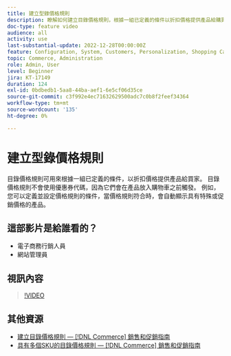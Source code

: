 ```yaml
---
title: 建立型錄價格規則
description: 瞭解如何建立目錄價格規則，根據一組已定義的條件以折扣價格提供產品給購買者。
doc-type: feature video
audience: all
activity: use
last-substantial-update: 2022-12-28T00:00:00Z
feature: Configuration, System, Customers, Personalization, Shopping Cart, Price Rules
topic: Commerce, Administration
role: Admin, User
level: Beginner
jira: KT-17149
duration: 124
exl-id: 0bdbedb1-5aa8-44ba-aef1-6e5cf06d35ce
source-git-commit: c3f992e4ec71632629500adc7c0b8f2feef34364
workflow-type: tm+mt
source-wordcount: '135'
ht-degree: 0%

---
```


# 建立型錄價格規則

目錄價格規則可用來根據一組已定義的條件，以折扣價格提供產品給買家。 目錄價格規則不會使用優惠券代碼，因為它們會在產品放入購物車之前觸發。 例如，您可以定義並設定價格規則的條件，當價格規則符合時，會自動顯示具有特殊或促銷價格的產品。

## 這部影片是給誰看的？

- 電子商務行銷人員
- 網站管理員

## 視訊內容

>[!VIDEO](https://video.tv.adobe.com/v/343834?quality=12&learn=on)

## 其他資源

- [建立目錄價格規則 —  [!DNL Commerce] 銷售和促銷指南](https://experienceleague.adobe.com/docs/commerce-admin/marketing/promotions/catalog-rules/price-rules-catalog-create.html?lang=zh-Hant)
- [具有多個SKU的目錄價格規則 —  [!DNL Commerce] 銷售和促銷指南](https://experienceleague.adobe.com/docs/commerce-admin/marketing/promotions/catalog-rules/price-rule-multiple-sku.html?lang=zh-Hant)
